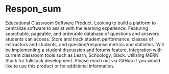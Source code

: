 # Respon_sum
Educational Classroom Software Product. 
Looking to build a platform to centralize software to assist with the learning experience.
Featuring searchable, pageable, and orderable database of questions and answers students can access.
Store and track student performance, classes of instructors and students, and question/response metrics and statistics.
Will be implementing a student discussion and forums feature, integration with current classroom tools such as Learn, Schoology, Slack. 
Utilizing MERN Stack for fullstack development.
Please reach out via GitHub if you would like to use this product or for additional information.
